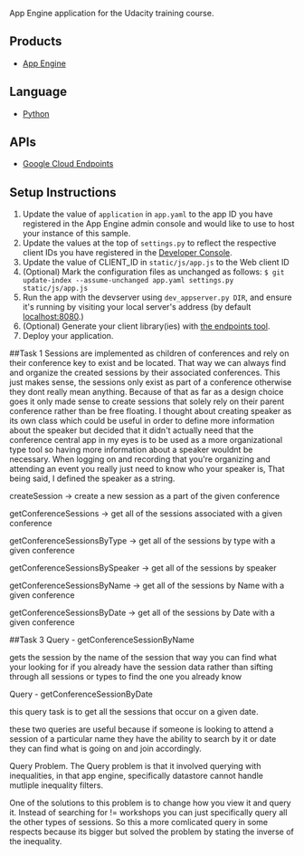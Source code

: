 App Engine application for the Udacity training course.

## Products
- [App Engine][1]

## Language
- [Python][2]

## APIs
- [Google Cloud Endpoints][3]

## Setup Instructions
1. Update the value of `application` in `app.yaml` to the app ID you
have registered in the App Engine admin console and would like to use to host
your instance of this sample.
1. Update the values at the top of `settings.py` to
reflect the respective client IDs you have registered in the
[Developer Console][4].
1. Update the value of CLIENT_ID in `static/js/app.js` to the Web client ID
1. (Optional) Mark the configuration files as unchanged as follows:
`$ git update-index --assume-unchanged app.yaml settings.py static/js/app.js`
1. Run the app with the devserver using `dev_appserver.py DIR`, and ensure it's running by visiting your local server's address (by default [localhost:8080][5].)
1. (Optional) Generate your client library(ies) with [the endpoints tool][6].
1. Deploy your application.


[1]: https://developers.google.com/appengine
[2]: http://python.org
[3]: https://developers.google.com/appengine/docs/python/endpoints/
[4]: https://console.developers.google.com/
[5]: https://localhost:8080/
[6]: https://developers.google.com/appengine/docs/python/endpoints/endpoints_tool



##Task 1
Sessions are implemented as children of conferences and rely on their conference key to exist and be located. That way we can always find and organize the created sessions by their associated conferences. This just makes sense, the sessions only exist as part of a conference otherwise they dont really mean anything. Because of that as far as a design choice goes it only made sense to create sessions that solely rely on their parent conference rather than be free floating. I thought about creating speaker as its own class which could be useful in order to define more information about the speaker but decided that it didn't actually need that the conference central app in my eyes is to be used as a more organizational type tool so having more information about a speaker wouldnt be necessary. When logging on and recording that you're organizing and attending an event you really just need to know who your speaker is, That being said, I defined the speaker as a string.


createSession -> create a new session as a part of the given conference

getConferenceSessions -> get all of the sessions associated with a given conference 

getConferenceSessionsByType -> get all of the sessions by type with a given conference

getConferenceSessionsBySpeaker -> get all of the sessions by speaker

getConferenceSessionsByName -> get all of the sessions by Name with a given conference

getConferenceSessionsByDate -> get all of the sessions by Date with a given conference





##Task 3
Query - getConferenceSessionByName

gets the session by the name of the session that way you can find what your looking for if you already have the session data rather than sifting through all sessions or types to find the one you already know

Query - getConferenceSessionByDate

this query task is to get all the sessions that occur on a given date.



these two queries are useful because if someone is looking to attend a session of a particular name they have the ability to search by it or date they can find what is going on and join accordingly. 

Query Problem. 
The Query problem is that it involved querying with inequalities, in that app engine, specifically datastore cannot handle mutliple inequality filters. 

One of the solutions to this problem is to change how you view it and query it. Instead of searching for != workshops you can just specifically query all the other types of sessions. So this a more comlicated query in some respects because its bigger but solved the problem by stating the inverse of the inequality.  